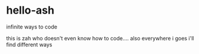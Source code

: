 # hello-ash
infinite ways to code

this is zah who doesn't even know how to code....
also everywhere i goes i'll find different ways
